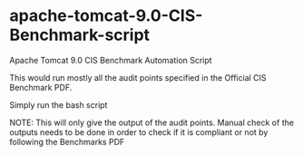 # apache-tomcat-9.0-CIS-Benchmark-script
Apache Tomcat 9.0 CIS Benchmark Automation Script

This would run mostly all the audit points specified in the Official CIS Benchmark PDF.

Simply run the bash script

NOTE: This will only give the output of the audit points. Manual check of the outputs needs to be done in order to check if it is compliant or not by following the Benchmarks PDF
